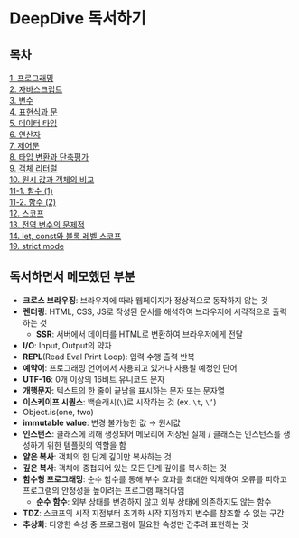 # DeepDive 독서하기

## 목차

[1. 프로그래밍](https://github.com/JY-study/DeepDive/tree/main/01.%20프로그래밍) <br>
[2. 자바스크립트](https://github.com/JY-study/DeepDive/tree/main/02.%20자바스크립트) <br>
[3. 변수](https://github.com/JY-study/DeepDive/tree/main/03.%20변수) <br>
[4. 표현식과 문](https://github.com/JY-study/DeepDive/tree/main/04.%20표현식과%20문) <br>
[5. 데이터 타입](https://github.com/JY-study/DeepDive/tree/main/05.%20데이터%20타입) <br>
[6. 연산자](https://github.com/JY-study/DeepDive/tree/main/06.%20연산자) <br>
[7. 제어문](https://github.com/JY-study/DeepDive/tree/main/07.%20제어문) <br>
[8. 타입 변환과 단축평가](https://github.com/JY-study/DeepDive/tree/main/08.%20타입%20변환과%20단축평가) <br>
[9. 객체 리터럴](https://github.com/JY-study/DeepDive/tree/main/09.%20객체%20리터럴) <br>
[10. 원시 값과 객체의 비교](https://github.com/JY-study/DeepDive/tree/main/10.%20원시%20값과%20객체의%20비교) <br>
[11-1. 함수 (1)](<https://github.com/JY-study/DeepDive/tree/main/11-1.%20함수%20(1)>) <br>
[11-2. 함수 (2)](<https://github.com/JY-study/DeepDive/tree/main/11-2.%20함수%20(2)>) <br>
[12. 스코프](https://github.com/JY-study/DeepDive/tree/main/12.%20스코프) <br>
[13. 전역 변수의 문제점](https://github.com/JY-study/DeepDive/tree/main/13.%20전역%20변수의%20문제점) <br>
[14. let, const와 블록 레벨 스코프](https://github.com/JY-study/DeepDive/tree/main/14.%20let,%20const와%20블록%20레벨%20스코프) <br>
[19. strict mode](https://github.com/JY-study/DeepDive/tree/main/19.%20strict%20mode)

## 독서하면서 메모했던 부분

- **크로스 브라우징**: 브라우저에 따라 웹페이지가 정상적으로 동작하지 않는 것
- **렌더링**: HTML, CSS, JS로 작성된 문서를 해석하여 브라우저에 시각적으로 출력하는 것
    - **SSR**: 서버에서 데이터를 HTML로 변환하여 브라우저에게 전달
- **I/O**: Input, Output의 약자
- **REPL**(Read Eval Print Loop): 입력 수행 출력 반복
- **예약어**: 프로그래밍 언어에서 사용되고 있거나 사용될 예정인 단어
- **UTF-16**: 0개 이상의 16비트 유니코드 문자
- **개행문자**: 텍스트의 한 줄이 끝남을 표시하는 문자 또는 문자열
- **이스케이프 시퀀스**: 백슬래시(`\`)로 시작하는 것 (ex. `\t`, `\’`)
- Object.is(one, two)
- **immutable value**: 변경 불가능한 값 → 원시값
- **인스턴스**: 클래스에 의해 생성되어 메모리에 저장된 실체 / 클래스는 인스턴스를 생성하기 위한 템플릿의 역할을 함
- **얕은 복사**: 객체의 한 단계 깊이만 복사하는 것
- **깊은 복사**: 객체에 중첩되어 있는 모든 단계 깊이를 복사하는 것
- **함수형 프로그래밍**: 순수 함수를 통해 부수 효과를 최대한 억제하여 오류를 피하고 프로그램의 안정성을 높이려는 프로그램 패러다임
    - **순수 함수**: 외부 상태를 변경하지 않고 외부 상태에 의존하지도 않는 함수
- **TDZ**: 스코프의 시작 지점부터 초기화 시작 지점까지 변수를 참조할 수 없는 구간
- **추상화**: 다양한 속성 중 프로그램에 필요한 속성만 간추려 표현하는 것
